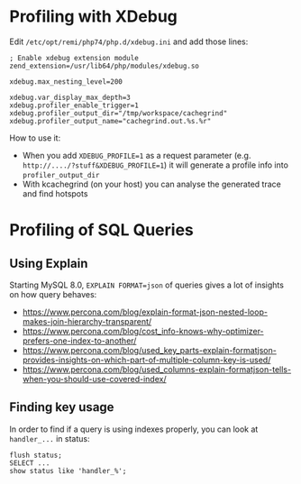 # Profiling with XDebug

Edit `/etc/opt/remi/php74/php.d/xdebug.ini` and add those lines:

``` properties
; Enable xdebug extension module
zend_extension=/usr/lib64/php/modules/xdebug.so

xdebug.max_nesting_level=200

xdebug.var_display_max_depth=3
xdebug.profiler_enable_trigger=1
xdebug.profiler_output_dir="/tmp/workspace/cachegrind"
xdebug.profiler_output_name="cachegrind.out.%s.%r"
```

How to use it:

-   When you add `XDEBUG_PROFILE=1` as a request parameter (e.g.
    `http://..../?stuff&XDEBUG_PROFILE=1`) it will generate a profile
    info into `profiler_output_dir`
-   With kcachegrind (on your host) you can analyse the generated trace
    and find hotspots

# Profiling of SQL Queries

## Using Explain

Starting MySQL 8.0, ``EXPLAIN FORMAT=json`` of queries gives a lot of insights on how query behaves:

* https://www.percona.com/blog/explain-format-json-nested-loop-makes-join-hierarchy-transparent/
* https://www.percona.com/blog/cost_info-knows-why-optimizer-prefers-one-index-to-another/
* https://www.percona.com/blog/used_key_parts-explain-formatjson-provides-insights-on-which-part-of-multiple-column-key-is-used/
* https://www.percona.com/blog/used_columns-explain-formatjson-tells-when-you-should-use-covered-index/

## Finding key usage

In order to find if a query is using indexes properly, you can look at ``handler_...`` in status:

```
flush status;
SELECT ...
show status like 'handler_%';
```
